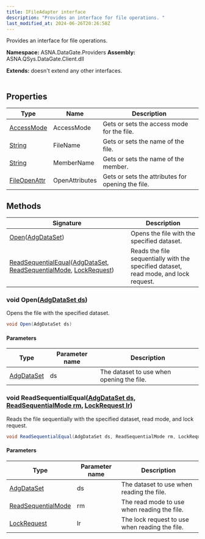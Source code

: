 ```yaml
---
title: IFileAdapter interface
description: "Provides an interface for file operations. "
last_modified_at: 2024-06-26T20:26:58Z
---
```


Provides an interface for file operations.

**Namespace:** ASNA.DataGate.Providers
**Assembly:** ASNA.QSys.DataGate.Client.dll

**Extends:** doesn't extend any other interfaces.
<br>
<br>

## Properties

| Type | Name | Description
| --- | --- | --- 
| [AccessMode](/reference/datagate/datagate-common/access-mode.html) | AccessMode | Gets or sets the access mode for the file. |
| [String](https://learn.microsoft.com/en-us/dotnet/api/system.string?view=net-8.0) | FileName | Gets or sets the name of the file. |
| [String](https://learn.microsoft.com/en-us/dotnet/api/system.string?view=net-8.0) | MemberName | Gets or sets the name of the member. |
| [FileOpenAttr](/reference/datagate/datagate-providers/file-open-attr.html) | OpenAttributes | Gets or sets the attributes for opening the file. |

## Methods

| Signature | Description |
| --- | --- |
| [Open](#void-openadgdataset-ds)([AdgDataSet](/reference/datagate/datagate-client/adg-data-set.html)) | Opens the file with the specified dataset.
| [ReadSequentialEqual](#void-readsequentialequaladgdataset-ds-readsequentialmode-rm-lockrequest-lr)([AdgDataSet](/reference/datagate/datagate-client/adg-data-set.html), [ReadSequentialMode](/reference/datagate/datagate-common/read-sequential-mode.html), [LockRequest](/reference/datagate/datagate-common/lock-request.html)) | Reads the file sequentially with the specified dataset, read mode, and lock request.

### void Open([AdgDataSet ds](/reference/datagate/datagate-client/adg-data-set.html))

Opens the file with the specified dataset.

```cs
void Open(AdgDataSet ds)
```

#### Parameters

| Type | Parameter name | Description
| --- | --- | ---
| [AdgDataSet](/reference/datagate/datagate-client/adg-data-set.html) | ds | The dataset to use when opening the file.

### void ReadSequentialEqual([AdgDataSet ds](/reference/datagate/datagate-client/adg-data-set.html), [ReadSequentialMode rm](/reference/datagate/datagate-common/read-sequential-mode.html), [LockRequest lr](/reference/datagate/datagate-common/lock-request.html))

Reads the file sequentially with the specified dataset, read mode, and lock request.

```cs
void ReadSequentialEqual(AdgDataSet ds, ReadSequentialMode rm, LockRequest lr)
```

#### Parameters

| Type | Parameter name | Description
| --- | --- | ---
| [AdgDataSet](/reference/datagate/datagate-client/adg-data-set.html) | ds | The dataset to use when reading the file.
| [ReadSequentialMode](/reference/datagate/datagate-common/read-sequential-mode.html) | rm | The read mode to use when reading the file.
| [LockRequest](/reference/datagate/datagate-common/lock-request.html) | lr | The lock request to use when reading the file.
